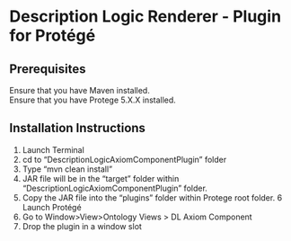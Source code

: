 # Description Logic Renderer  - Plugin for Protégé

## Prerequisites
Ensure that you have Maven installed.  
Ensure that you have Protege 5.X.X installed.

## Installation Instructions
1. Launch Terminal
2. cd to “DescriptionLogicAxiomComponentPlugin” folder
3. Type “mvn clean install”
4. JAR file will be in the “target” folder within “DescriptionLogicAxiomComponentPlugin” folder.
5. Copy the JAR file into the “plugins” folder within Protege root folder. 
6 Launch Protégé
7. Go to Window>View>Ontology Views > DL Axiom Component
8. Drop the plugin in a window slot
